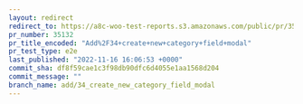 ```yaml
---
layout: redirect
redirect_to: https://a8c-woo-test-reports.s3.amazonaws.com/public/pr/35132/e2e/index.html
pr_number: 35132
pr_title_encoded: "Add%2F34+create+new+category+field+modal"
pr_test_type: e2e
last_published: "2022-11-16 16:06:53 +0000"
commit_sha: df8f59cae1c3f98db90dfc6d4055e1aa1568d204
commit_message: ""
branch_name: add/34_create_new_category_field_modal
---
```

